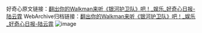 好奇心原文链接：[翻出你的Walkman来听《银河护卫队》吧！_娱乐_好奇心日报-陆云霏](https://www.qdaily.com/articles/3048.html)
WebArchive归档链接：[翻出你的Walkman来听《银河护卫队》吧！_娱乐_好奇心日报-陆云霏](http://web.archive.org/web/20160421070512/http://www.qdaily.com:80/articles/3048.html)
![image](http://ww3.sinaimg.cn/large/007d5XDply1g3v6lhqjvqj30u03xihdt)